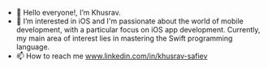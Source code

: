 - 👋 Hello everyone!, I’m Khusrav.
- 👀  I’m interested in iOS and I'm passionate about the world of mobile development, with a particular focus on iOS app development. Currently, my main area of interest lies in mastering the Swift programming language.
- 📫 How to reach me www.linkedin.com/in/khusrav-safiev 

<!---
Khusrav77/Khusrav77 is a ✨ special ✨ repository because its `README.md` (this file) appears on your GitHub profile.
You can click the Preview link to take a look at your changes.
--->
